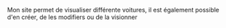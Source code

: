 Mon site permet de visualiser différente voitures,
il est également possible d'en créer, de les modifiers ou de la visionner 

